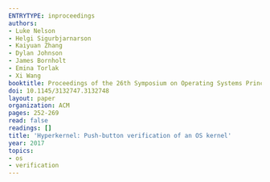 ```yaml
---
ENTRYTYPE: inproceedings
authors:
- Luke Nelson
- Helgi Sigurbjarnarson
- Kaiyuan Zhang
- Dylan Johnson
- James Bornholt
- Emina Torlak
- Xi Wang
booktitle: Proceedings of the 26th Symposium on Operating Systems Principles
doi: 10.1145/3132747.3132748
layout: paper
organization: ACM
pages: 252-269
read: false
readings: []
title: 'Hyperkernel: Push-button verification of an OS kernel'
year: 2017
topics:
- os
- verification
---
```

